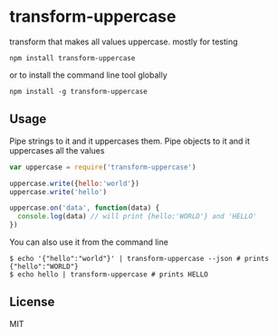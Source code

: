 # transform-uppercase

transform that makes all values uppercase. mostly for testing

```
npm install transform-uppercase
```

or to install the command line tool globally

```
npm install -g transform-uppercase
```

## Usage

Pipe strings to it and it uppercases them. Pipe objects to it and it uppercases all the values

``` js
var uppercase = require('transform-uppercase')

uppercase.write({hello:'world'})
uppercase.write('hello')

uppercase.on('data', function(data) {
  console.log(data) // will print {hello:'WORLD'} and 'HELLO'
})
```

You can also use it from the command line

```
$ echo '{"hello":"world"}' | transform-uppercase --json # prints {"hello":"WORLD"}
$ echo hello | transform-uppercase # prints HELLO
```

## License

MIT